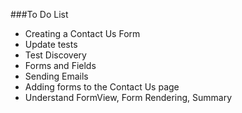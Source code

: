 ###To Do List
* Creating a Contact Us Form
* Update tests
* Test Discovery
* Forms and Fields
* Sending Emails
* Adding forms to the Contact Us page
* Understand FormView, Form Rendering, Summary